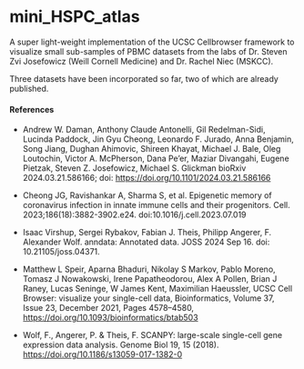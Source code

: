 # mini_HSPC_atlas

A super light-weight implementation of the UCSC Cellbrowser framework to visualize small sub-samples of PBMC datasets from the labs of Dr. Steven Zvi Josefowicz (Weill Cornell Medicine) and Dr. Rachel Niec (MSKCC).

Three datasets have been incorporated so far, two of which are already published.

#### References
* Andrew W. Daman, Anthony Claude Antonelli, Gil Redelman-Sidi, Lucinda Paddock, Jin Gyu Cheong, Leonardo F. Jurado, Anna Benjamin, Song Jiang, Dughan Ahimovic, Shireen Khayat, Michael J. Bale, Oleg Loutochin, Victor A. McPherson, Dana Pe’er, Maziar Divangahi, Eugene Pietzak, Steven Z. Josefowicz, Michael S. Glickman
bioRxiv 2024.03.21.586166; doi: https://doi.org/10.1101/2024.03.21.586166

* Cheong JG, Ravishankar A, Sharma S, et al. Epigenetic memory of coronavirus infection in innate immune cells and their progenitors. Cell. 2023;186(18):3882-3902.e24. doi:10.1016/j.cell.2023.07.019

* Isaac Virshup, Sergei Rybakov, Fabian J. Theis, Philipp Angerer, F. Alexander Wolf. anndata: Annotated data. JOSS 2024 Sep 16. doi: 10.21105/joss.04371.

* Matthew L Speir, Aparna Bhaduri, Nikolay S Markov, Pablo Moreno, Tomasz J Nowakowski, Irene Papatheodorou, Alex A Pollen, Brian J Raney, Lucas Seninge, W James Kent, Maximilian Haeussler, UCSC Cell Browser: visualize your single-cell data, Bioinformatics, Volume 37, Issue 23, December 2021, Pages 4578–4580, https://doi.org/10.1093/bioinformatics/btab503

* Wolf, F., Angerer, P. & Theis, F. SCANPY: large-scale single-cell gene expression data analysis. Genome Biol 19, 15 (2018). https://doi.org/10.1186/s13059-017-1382-0
